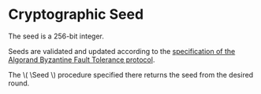$$
\newcommand \Seed {\mathrm{Seed}}
$$

# Cryptographic Seed

The seed is a 256-bit integer.

Seeds are validated and updated according to the [specification of the Algorand
Byzantine Fault Tolerance protocol](../abft/abft-overview.md).

The \\( \Seed \\) procedure specified there returns the seed from the desired round.